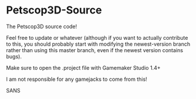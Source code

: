 # Petscop3D-Source
The Petscop3D source code!

Feel free to update or whatever (although if you want to actually contribute to this, you should probably start with modifying the newest-version branch rather than using this master branch, even if the newest version contains bugs).

Make sure to open the .project file with Gamemaker Studio 1.4+

I am not responsible for any gamejacks to come from this!

SANS
